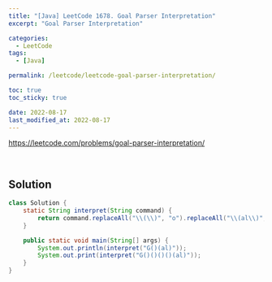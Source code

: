 ```yaml
---
title: "[Java] LeetCode 1678. Goal Parser Interpretation"
excerpt: "Goal Parser Interpretation"

categories:
  - LeetCode
tags:
  - [Java]

permalink: /leetcode/leetcode-goal-parser-interpretation/

toc: true
toc_sticky: true

date: 2022-08-17
last_modified_at: 2022-08-17
---
```


<https://leetcode.com/problems/goal-parser-interpretation/>

<br>

## Solution

```java
class Solution {
    static String interpret(String command) {
        return command.replaceAll("\\(\\)", "o").replaceAll("\\(al\\)", "al");
    }

    public static void main(String[] args) {
        System.out.println(interpret("G()(al)"));
        System.out.print(interpret("G()()()()(al)"));
    }
}
```